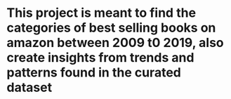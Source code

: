 # This project is meant to find the categories of best selling books on amazon between 2009 t0 2019, also create insights from trends and patterns found in the curated dataset
